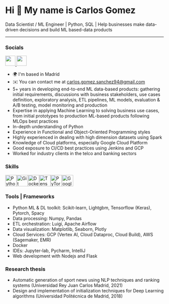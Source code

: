 Hi 👋 My name is Carlos Gomez
=============================

Data Scientist / ML Engineer | Python, SQL | Help businesses make data-driven decisions and build ML based-data products

----------------------------
### Socials

<p align="left"> <a href="https://www.github.com/gscharly" target="_blank" rel="noreferrer"> <picture> <source media="(prefers-color-scheme: dark)" srcset="https://raw.githubusercontent.com/danielcranney/readme-generator/main/public/icons/socials/github-dark.svg" /> <source media="(prefers-color-scheme: light)" srcset="https://raw.githubusercontent.com/danielcranney/readme-generator/main/public/icons/socials/github.svg" /> <img src="https://raw.githubusercontent.com/danielcranney/readme-generator/main/public/icons/socials/github.svg" width="32" height="32" /> </picture> </a> <a href="https://www.linkedin.com/in/carlos-gomez-030907115" target="_blank" rel="noreferrer"> <picture> <source media="(prefers-color-scheme: dark)" srcset="https://raw.githubusercontent.com/danielcranney/readme-generator/main/public/icons/socials/linkedin-dark.svg" /> <source media="(prefers-color-scheme: light)" srcset="https://raw.githubusercontent.com/danielcranney/readme-generator/main/public/icons/socials/linkedin.svg" /> <img src="https://raw.githubusercontent.com/danielcranney/readme-generator/main/public/icons/socials/linkedin.svg" width="32" height="32" /> </picture> </a></p>

* 🌍  I'm based in Madrid
* ✉️  You can contact me at [carlos.gomez.sanchez94@gmail.com](mailto:carlos.gomez.sanchez94@gmail.com)
* 5+ years in developing end-to-end ML data-based products: gathering initial requirements, discussions with business stakeholders, use cases definition, exploratory analysis, ETL pipelines, ML models, evaluation & A/B testing, model monitoring and production
* Expertise in applying Machine Learning to solving business use cases, from initial prototypes to production ML-based products following MLOps best practices
* In-depth understanding of Python
* Experience in Functional and Object-Oriented Programming styles
* Highly experienced in dealing with high dimension datasets using Spark
* Knowledge of Cloud platforms, especially Google Cloud Platform
* Good exposure to CI/CD best practices using Jenkins and GCP
* Worked for industry clients in the telco and banking sectors

### Skills

<p align="left">
<a href="https://www.python.org/" target="_blank" rel="noreferrer"><img src="https://raw.githubusercontent.com/danielcranney/readme-generator/main/public/icons/skills/python-colored.svg" width="36" height="36" alt="Python" /></a><a href="https://git-scm.com/" target="_blank" rel="noreferrer"><img src="https://raw.githubusercontent.com/danielcranney/readme-generator/main/public/icons/skills/git-colored.svg" width="36" height="36" alt="Git" /></a><a href="https://www.docker.com/" target="_blank" rel="noreferrer"><img src="https://raw.githubusercontent.com/danielcranney/readme-generator/main/public/icons/skills/docker-colored.svg" width="36" height="36" alt="Docker" /></a><a href="https://www.tensorflow.org/" target="_blank" rel="noreferrer"><img src="https://raw.githubusercontent.com/danielcranney/readme-generator/main/public/icons/skills/tensorflow-colored.svg" width="36" height="36" alt="TensorFlow" /></a><a href="https://pytorch.org/" target="_blank" rel="noreferrer"><img src="https://raw.githubusercontent.com/danielcranney/readme-generator/main/public/icons/skills/pytorch-colored.svg" width="36" height="36" alt="PyTorch" /></a><a href="https://cloud.google.com/" target="_blank" rel="noreferrer"><img src="https://raw.githubusercontent.com/danielcranney/readme-generator/main/public/icons/skills/googlecloud-colored.svg" width="36" height="36" alt="Google Cloud" /></a>
</p>

### Tools | Frameworks
* Python ML & DL toolkit: Scikit-learn, Lightgbm, Tensorflow (Keras), Pytorch, Spacy
* Data processing: Numpy, Pandas
* ETL orchestration: Luigi, Apache Airflow
* Data visualization: Matplotlib, Seaborn, Plotly
* Cloud Services: GCP (Vertex AI, Cloud Dataproc, Cloud Build), AWS (Sagemaker, EMR)
* Docker
* IDEs: Jupyter-lab, Pycharm, IntelliJ
* Web development with Nodejs and Flask

### Research thesis

* Automatic generation of sport news using NLP techniques and ranking systems (Universidad Rey Juan Carlos Madrid, 2021)
* Design and implementation of initialization techniques for Deep Learning algorithms (Universidad Politécnica de Madrid, 2018)


